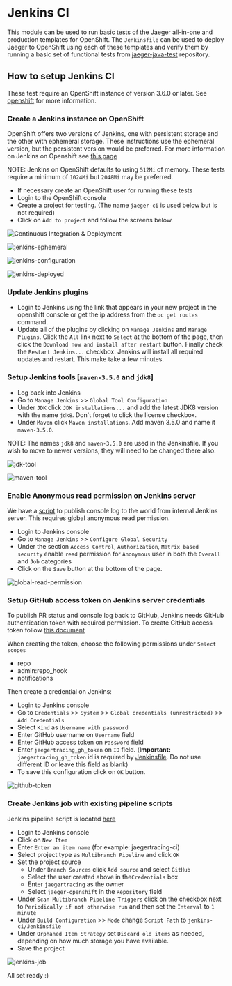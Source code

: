 # Jenkins CI
This module can be used to run basic tests of the Jaeger all-in-one and production templates for OpenShift.  The `Jenkinsfile`
can be used to deploy Jaeger to OpenShift using each of these templates and verify them by running a basic set of 
functional tests from [jaeger-java-test](https://github.com/Hawkular-QE/jaeger-java-test) repository.

## How to setup Jenkins CI
These test require an OpenShift instance of version 3.6.0 or later.  See [openshift](https://github.com/openshift/origin)
for more information.

### Create a Jenkins instance on OpenShift
OpenShift offers two versions of Jenkins, one with persistent storage and the other with ephemeral storage.  These instructions
use the ephemeral version, but the persistent version would be preferred.   For more information on  Jenkins on Openshift see [this page](https://github.com/openshift/origin/tree/master/examples/jenkins)

NOTE: Jenkins on OpenShift defaults to using `512Mi` of memory.  These tests require a minimum of `1024Mi` but `2048Mi` may be preferred.

* If necessary create an OpenShift user for running these tests
* Login to the OpenShift console
* Create a project for testing.  (The name `jaeger-ci` is used below but is not required)
* Click on `Add to project` and follow the screens below.

![Continuous Integration & Deployment](docs/images/jenkins-install-1.png "Select Continuous Integration & Deployment")

![jenkins-ephemeral](docs/images/jenkins-install-2.png "jenkins-ephemeral")

![jenkins-configuration](docs/images/jenkins-install-3.png "jenkins-configuration")

![jenkins-deployed](docs/images/jenkins-install-4.png "jenkins-deployed")

### Update Jenkins plugins
* Login to Jenkins using the link that appears in your new project in the openshift console or get the ip address 
from the `oc get routes` command.
* Update all of the plugins by clicking on `Manage Jenkins` and `Manage Plugins`.  Click the `All` link next to `Select`
at the bottom of the page, then click the `Download now and install after restart` button.  Finally check the `Restart Jenkins...`
checkbox.  Jenkins will install all required updates and restart.  This make take a few minutes.

### Setup Jenkins tools [`maven-3.5.0` and `jdk8`]
* Log back into Jenkins
* Go to `Manage Jenkins` >> `Global Tool Configuration`
* Under `JDK` click `JDK installations...` and add the latest JDK8 version with the name `jdk8`.  Don't forget to click
the license checkbox.
* Under `Maven` click `Maven installations`.  Add maven 3.5.0 and name it `maven-3.5.0`.  

NOTE: The names `jdk8` and `maven-3.5.0` are used in the Jenkinsfile.  If you wish to move to newer versions, they
will need to be changed there also.

![jdk-tool](docs/images/jenkins-tools-jdk8.png "jdk tool")

![maven-tool](docs/images/jenkins-tools-maven-3_5_0.png "maven tool")


### Enable Anonymous read permission on Jenkins server
We have a [script](push-logs.sh) to publish console log to the world from internal Jenkins server. 
This requires global anonymous read permission.

* Login to Jenkins console
* Go to `Manage Jenkins` >> `Configure Global Security`
* Under the section `Access Control`, `Authorization`, `Matrix based security` enable `read` permission for `Anonymous` user
in both the `Overall` and `Job` categories
* Click on the `Save` button at the bottom of the page.

![global-read-permission](docs/images/jenkins-global-read.png "Jenkins Global read permission")

### Setup GitHub access token on Jenkins server credentials
To publish PR status and console log back to GitHub, Jenkins needs GitHub authentication token with required permission. 
To create GitHub access token follow [this document](https://help.github.com/articles/creating-a-personal-access-token-for-the-command-line/)

When creating the token, choose the following permissions under `Select scopes`
* repo
* admin:repo_hook
* notifications

Then create a credential on Jenkins:

* Login to Jenkins console
* Go to `Credentials` >> `System` >> `Global credentials (unrestricted)` >> `Add Credentials`
* Select `Kind` as `Username with password`
* Enter GitHub username on `Username` field
* Enter GitHub access token on `Password` field
* Enter `jaegertracing_gh_token` on `ID` field. (**Important:** `jaegertracing_gh_token` id is required by [Jenkinsfile](Jenkinsfile). 
Do not use different ID or leave this field as blank)
* To save this configuration click on `OK` button.

![github-token](docs/images/jenkins-github-token.png "GitHub token")

### Create Jenkins job with existing pipeline scripts
Jenkins pipeline script is located [here](/jenkins-ci/Jenkinsfile)

* Login to Jenkins console
* Click on `New Item`
* Enter `Enter an item name` (for example: jaegertracing-ci)
* Select project type as `Multibranch Pipeline` and click `OK`
* Set the project source
    * Under `Branch Sources` click `Add source` and select `GitHub`
    * Select the user created above in the`Credentials` box
    * Enter `jaegertracing` as the owner
    * Select `jaeger-openshift` in the `Repository` field
* Under `Scan Multibranch Pipeline Triggers` click on the checkbox next to `Periodically if not otherwise run` and then
set the `Interval` to `1 minute`
* Under `Build Configuration` >> `Mode` change `Script Path` to `jenkins-ci/Jenkinsfile`
* Under `Orphaned Item Strategy` set `Discard old items` as needed, depending on how much storage you have available.
* Save the project

![jenkins-job](docs/images/jenkins-job-details.png "Jenkins job")

All set ready :)